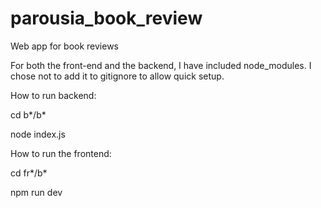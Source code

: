 # parousia_book_review
Web app for book reviews

For both the front-end and the backend, I have included node_modules. I chose not to add it to gitignore to allow quick setup.

How to run backend:

cd b*/b*

node index.js

How to run the frontend:

cd fr*/b*

npm run dev
